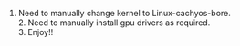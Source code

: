 1. Need to manually change kernel to Linux-cachyos-bore.
<br/>2. Need to manually install gpu drivers as required.
<br/>3. Enjoy!!
